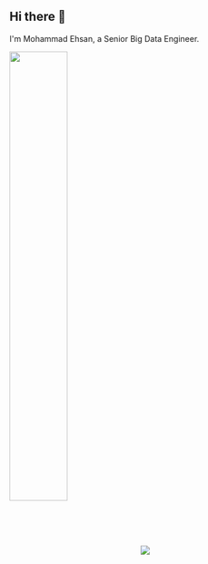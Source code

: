 ## Hi there 👋

I'm Mohammad Ehsan, a Senior Big Data Engineer.

<a padding='10px' href="https://github.com/MohammadHeydari">
<img align="center" width='45%' src="https://github-readme-stats.vercel.app/api?username=MohammadHeydari&show_icons=true&count_private=true&include_all_commits=true&theme=nightowl"/></a>

<a href="https://github.com/MohammadHeydari">
 <img align="center" margin='7px' src="https://github-readme-stats.vercel.app/api/top-langs/?username=anuraghazra&layout=compact&theme=nightowl" />
